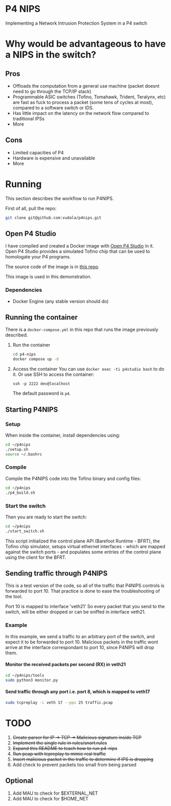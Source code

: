 # P4 NIPS
Implementing a Network Intrusion Protection System in a P4 switch


# Why would be advantageous to have a NIPS in the switch?

## Pros
- Offloads the computation from a general use machine (packet doesnt need to go
through the TCP/IP stack)
- Programmable ASIC switches (Tofino, Tomahawk, Trident, Teralynx, etc) are
fast as fuck to process a packet (some tens of cycles at most), compared to
a software switch or IDS.
- Has little impact on the latency on the network flow compared to traditional
IPSs
- More

## Cons
- Limited capacities of P4
- Hardware is expensive and unavailable
- More

<!-- # Reference articles

- https://arxiv.org/abs/2411.17987
- https://ieeexplore.ieee.org/document/9040044
- https://cris.unibo.it/retrieve/e1dcb335-4198-7715-e053-1705fe0a6cc9/IEEE_ACCESS_pub.pdf


# P4 study materials

## What is a PISA switch?
Read this to have an overview of what is a programmable switch
- https://sdn.systemsapproach.org/switch.html

## P4 tutorial

Follow this tutorial to understand the basics up to advanced P4 programming
- https://github.com/p4lang/tutorials

## P4 language documentation

Specification of a P4 programmable switch
- https://p4.org/wp-content/uploads/2024/10/P4-16-spec-v1.2.5.html -->

# Running 

This section describes the workflow to run P4NIPS.

First of all, pull the repo:
```bash
git clone git@github.com:vudala/p4nips.git
```

## Open P4 Studio

I have compiled and created a Docker image with
[Open P4 Studio](https://github.com/p4lang/open-p4studio) in it.
Open P4 Studio provides a simulated Tofino chip that can be used to homologate
your P4 programs.

The source code of the image is in 
[this repo](https://github.com/vudala/docker-open-p4studio).

This image is used in this demonstration.

### Dependencies

- Docker Engine (any stable version should do)

## Running the container
There is a `docker-compose.yml` in this repo that runs the image previously
described.

1. Run the container
    ```bash
    cd p4-nips
    docker compose up -d
    ```

2. Access the container
    You can use `docker exec -ti p4studio bash` to do it.
    Or use SSH to access the container:
    ```
    ssh -p 2222 dev@localhost
    ```
    The default password is `p4`.

## Starting P4NIPS

### Setup
When inside the container, install dependencies using:
```bash
cd ~/p4nips
./setup.sh
source ~/.bashrc
```

### Compile
Compile the P4NIPS code into the Tofino binary and config files:
```bash
cd ~/p4nips
./p4_build.sh
```

### Start the switch
Then you are ready to start the switch:
```bash
cd ~/p4nips
./start_switch.sh
```

This script initialized the control plane API (Barefoot Runtime - BFRT), the
Tofino chip simulator, setups virtual ethernet interfaces - which are mapped
against the switch ports - and populates some entries of the control plane using
the client for the BFRT.

## Sending traffic through P4NIPS

This is a test version of the code, so all of the traffic that P4NIPS controls
is forwarded to port 10. That practice is done to ease the troubleshooting of
the tool.

Port 10 is mapped to interface 'veth21'
So every packet that you send to the switch, will be either dropped or can be sniffed
in interface veth21.

### Example

In this example, we send a traffic to an arbitrary port of the switch, and
expect it to be forwarded to port 10. Malicious packets in the traffic
wont arrive at the interface correspondant to port 10, since P4NIPS will drop
them.

#### Monitor the received packets per second (RX) in veth21
```bash
cd ~/p4nips/tools
sudo python3 monitor.py
```
#### Send traffic through any port i.e. port 8, which is mapped to veth17
```bash
sudo tcpreplay -i veth 17 --pps 25 traffic.pcap
```

# TODO
1. ~~Create parser for IP -> TCP -> Malicious signature inside TCP~~
2. ~~Implement the single rule in rules/snort.rules~~
3. ~~Expand this README to teach how to run p4-nips~~
4. ~~Run pcap with tcpreplay to mimic real traffic~~
5. ~~Insert malicious packet in the traffic to determine if IPS is dropping~~
6. Add check to prevent packets too small from being parsed

## Optional
1. Add MAU to check for $EXTERNAL_NET
2. Add MAU to check for $HOME_NET
